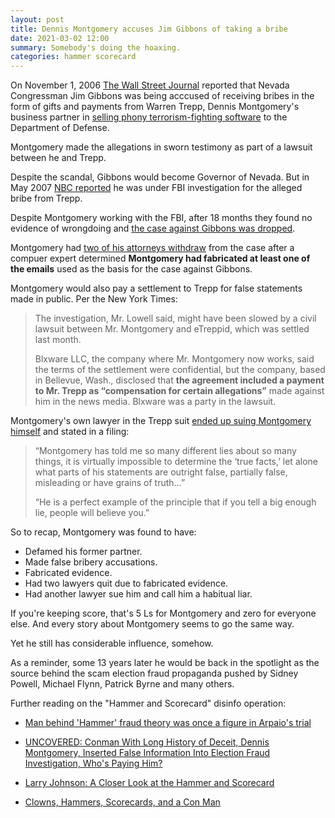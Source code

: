 ```yaml
---
layout: post
title: Dennis Montgomery accuses Jim Gibbons of taking a bribe
date: 2021-03-02 12:00
summary: Somebody's doing the hoaxing.
categories: hammer scorecard
---
```


On November 1, 2006 [The Wall Street Journal](https://www.wsj.com/articles/SB116234941031409783) reported that Nevada Congressman Jim Gibbons was being acccused of receiving bribes in the form of gifts and payments from Warren Trepp, Dennis Montgomery's business partner in [selling phony terrorism-fighting software](https://www.youtube.com/watch?v=CmDUaK06gl0) to the Department of Defense.

Montgomery made the allegations in sworn testimony as part of a lawsuit between he and Trepp.

Despite the scandal, Gibbons would become Governor of Nevada. But in May 2007 [NBC reported](https://www.nbcnews.com/id/wbna18613647) he was under FBI investigation for the alleged bribe from Trepp.

Despite Montgomery working with the FBI, after 18 months they found no evidence of wrongdoing and [the case against Gibbons was dropped](https://www.nytimes.com/2008/11/03/us/03nevada.html).

Montgomery had [two of his attorneys withdraw](https://www.reviewjournal.com/news/governor-says-truth-coming-out/) from the case after a compuer expert determined **Montgomery had fabricated at least one of the emails** used as the basis for the case against Gibbons.

Montgomery would also pay a settlement to Trepp for false statements made in public. Per the New York Times:

> The investigation, Mr. Lowell said, might have been slowed by a civil lawsuit between Mr. Montgomery and eTreppid, which was settled last month.
>
> Blxware LLC, the company where Mr. Montgomery now works, said the terms of the settlement were confidential, but the company, based in Bellevue, Wash., disclosed that **the agreement included a payment to Mr. Trepp as “compensation for certain allegations”** made against him in the news media. Blxware was a party in the lawsuit.

Montgomery's own lawyer in the Trepp suit [ended up suing Montgomery himself](https://talkingpointsmemo.com/muckraker/img-src-http-www-tpmmuckraker-com-images-gibbons1-jpg-vspace-5-hspace-5-align-left-gibbons-accuser-called-pathological-liar) and stated in a filing:

> “Montgomery has told me so many different lies about so many things, it is virtually impossible to determine the ‘true facts,’ let alone what parts of his statements are outright false, partially false, misleading or have grains of truth…”
>
> “He is a perfect example of the principle that if you tell a big enough lie, people will believe you.”

So to recap, Montgomery was found to have:

- Defamed his former partner.
- Made false bribery accusations.
- Fabricated evidence.
- Had two lawyers quit due to fabricated evidence.
- Had another lawyer sue him and call him a habitual liar.

If you're keeping score, that's 5 Ls for Montgomery and zero for everyone else. And every story about Montgomery seems to go the same way. 

Yet he still has considerable influence, somehow.

As a reminder, some 13 years later he would be back in the spotlight as the source behind the scam election fraud propaganda pushed by Sidney Powell, Michael Flynn, Patrick Byrne and many others. 

Further reading on the "Hammer and Scorecard" disinfo operation:

- [Man behind 'Hammer' fraud theory was once a figure in Arpaio's trial](https://www.azcentral.com/story/news/politics/elections/2020/11/13/the-hammer-scorecard-dennis-montgomery-vote-fraud-conspiracy-joe-arpaio/6269315002/) 

-  [UNCOVERED: Conman With Long History of Deceit, Dennis Montgomery, Inserted False Information Into Election Fraud Investigation, Who's Paying Him?](https://www.thegatewaypundit.com/2021/02/uncovered-conman-long-history-deceit-dennis-montgomery-inserted-false-information-election-fraud-investigation-paying/) 

- [Larry Johnson: A Closer Look at the Hammer and Scorecard](https://www.thegatewaypundit.com/2021/02/larry-johnson-hammer-scorecard-real/) 

- [Clowns, Hammers, Scorecards, and a Con Man](https://apelbaum.wordpress.com/2021/02/10/clowns-hammers-scorecards-and-a-con-man/)